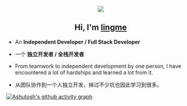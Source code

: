 <p align="center" style="pointer-events:none;"> 
   <img alingn="center" src="https://view-count.glitch.me/count.svg" />
 </p>

<p align="center"> 
   <h2 style="text-align: center;">Hi, I'm <a href="https://lingmin.me/">lingme</a></h2>
 </p>

* An <b>Independent Developer / Full Stack Developer</b>

* 一个 <b>独立开发者 / 全栈开发者</b>

* From teamwork to independent development by one person, I have encountered a lot of hardships and learned a lot from it.

* 从团队协作到一个人独立开发，掉过不少坑也因此学习到很多。

[![Ashutosh's github activity graph](https://activity-graph.herokuapp.com/graph?username=lingme&theme=github&hide_border=true&area=true)](https://github.com/ashutosh00710/github-readme-activity-graph)
